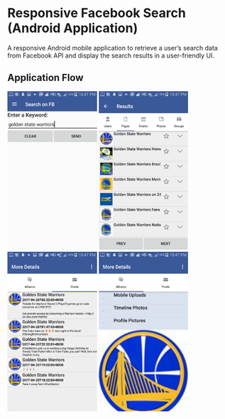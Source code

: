 # Responsive Facebook Search (Android Application)
A responsive Android mobile application to retrieve a user’s search data from Facebook API and display the search results in a user-friendly UI.

## Application Flow
<img src="images/FacebookGraphSearchApp1.png" width="40%" height="40%">
<img src="images/FacebookGraphSearchApp2.png" width="40%" height="40%">
<img src="images/FacebookGraphSearchApp3.png" width="40%" height="40%">
<img src="images/FacebookGraphSearchApp4.png" width="40%" height="40%">
